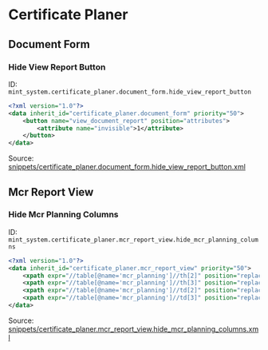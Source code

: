 # Certificate Planer
## Document Form  
### Hide View Report Button  
ID: `mint_system.certificate_planer.document_form.hide_view_report_button`  
```xml
<?xml version="1.0"?>
<data inherit_id="certificate_planer.document_form" priority="50">
    <button name="view_document_report" position="attributes">
        <attribute name="invisible">1</attribute>
    </button>
</data>

```
Source: [snippets/certificate_planer.document_form.hide_view_report_button.xml](https://github.com/Mint-System/Odoo-Build/tree/16.0/snippets/certificate_planer.document_form.hide_view_report_button.xml)

## Mcr Report View  
### Hide Mcr Planning Columns  
ID: `mint_system.certificate_planer.mcr_report_view.hide_mcr_planning_columns`  
```xml
<?xml version="1.0"?>
<data inherit_id="certificate_planer.mcr_report_view" priority="50">
    <xpath expr="//table[@name='mcr_planning']//th[2]" position="replace"/>
    <xpath expr="//table[@name='mcr_planning']//th[3]" position="replace"/>
    <xpath expr="//table[@name='mcr_planning']//td[2]" position="replace"/>
    <xpath expr="//table[@name='mcr_planning']//td[3]" position="replace"/>
</data>

```
Source: [snippets/certificate_planer.mcr_report_view.hide_mcr_planning_columns.xml](https://github.com/Mint-System/Odoo-Build/tree/16.0/snippets/certificate_planer.mcr_report_view.hide_mcr_planning_columns.xml)

